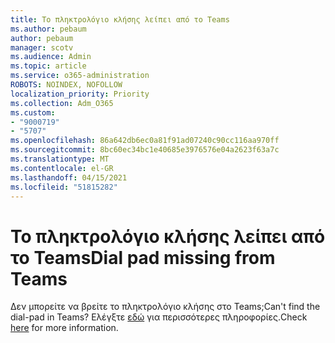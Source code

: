 ```yaml
---
title: Το πληκτρολόγιο κλήσης λείπει από το Teams
ms.author: pebaum
author: pebaum
manager: scotv
ms.audience: Admin
ms.topic: article
ms.service: o365-administration
ROBOTS: NOINDEX, NOFOLLOW
localization_priority: Priority
ms.collection: Adm_O365
ms.custom:
- "9000719"
- "5707"
ms.openlocfilehash: 86a642db6ec0a81f91ad07240c90cc116aa970ff
ms.sourcegitcommit: 8bc60ec34bc1e40685e3976576e04a2623f63a7c
ms.translationtype: MT
ms.contentlocale: el-GR
ms.lasthandoff: 04/15/2021
ms.locfileid: "51815282"
---
```

# <a name="dial-pad-missing-from-teams"></a><span data-ttu-id="46354-102">Το πληκτρολόγιο κλήσης λείπει από το Teams</span><span class="sxs-lookup"><span data-stu-id="46354-102">Dial pad missing from Teams</span></span>

<span data-ttu-id="46354-103">Δεν μπορείτε να βρείτε το πληκτρολόγιο κλήσης στο Teams;</span><span class="sxs-lookup"><span data-stu-id="46354-103">Can't find the dial-pad in Teams?</span></span> <span data-ttu-id="46354-104">Ελέγξτε [εδώ](https://docs.microsoft.com/alchemyinsights/teams-voice-dial-pad-missing) για περισσότερες πληροφορίες.</span><span class="sxs-lookup"><span data-stu-id="46354-104">Check [here](https://docs.microsoft.com/alchemyinsights/teams-voice-dial-pad-missing) for more information.</span></span>
